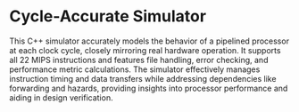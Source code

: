 # Cycle-Accurate Simulator
This C++ simulator accurately models the behavior of a pipelined processor at each clock cycle, closely mirroring real hardware operation. It supports all 22 MIPS instructions and features file handling, error checking, and performance metric calculations. The simulator effectively manages instruction timing and data transfers while addressing dependencies like forwarding and hazards, providing insights into processor performance and aiding in design verification.
